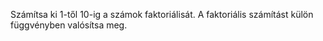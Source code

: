 Számítsa ki 1-től 10-ig a számok faktoriálisát. A faktoriális számítást külön függvényben valósítsa meg.

